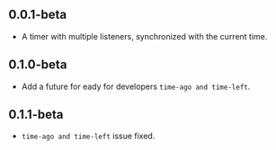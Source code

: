 ## 0.0.1-beta

* A timer with multiple listeners, synchronized with the current time.

## 0.1.0-beta

* Add a future for eady for developers `time-ago and time-left`.

## 0.1.1-beta

* `time-ago and time-left` issue fixed.
